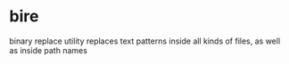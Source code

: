 # bire
binary replace utility
  replaces text patterns inside all kinds of files, as well as inside path names 
